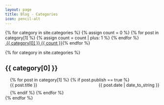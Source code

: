 ```yaml
---
layout: page
title: Blog - Categories
icon: pencil-alt
---
```


<div style="display: inline-flex; flex-wrap: wrap;">
    {% for category in site.categories %}
    {% assign count = 0 %}
    {% for post in category[1] %}
    {% assign count = count | plus: 1 %}
    {% endfor %}
    <a href="#{{ category[0] | slugify: 'pretty' }}" class="category">
        <div class="chip">
            <span class="chip-content">
            <i class="fa fa-folder-open" aria-hidden="true"></i>&nbsp;{{ category[0] }}</span>
            <span class="chip-count">{{ count }}</span>
        </div>
    </a>
    {% endfor %}
</div>

<ul style="list-style-type: none; padding-left: 0px;">
{% for category in site.categories %}
<li>
    <h2 id="{{ category[0] | slugify: 'pretty' }}">{{ category[0] }}</h2>
    <ul style="list-style-type: none; padding-left: 1rem;">
        {% for post in category[1] %}
        {% if post.publish == true %}
        <li style="margin-bottom: 0.5rem;">
            <div class="card">
                <div class="card-content">
                    <a href="{{ site.url }}{{ site.baseurl }}/{{ post.url }}" style="text-decoration: none;">
                        <span>{{ post.title }}</span>
                    </a>
                    <span style="float: right;">{{ post.date | date_to_string }}</span>
                </div>
            </div>
        </li>
        {% endif %}
        {% endfor %}
    </ul>
</li>
{% endfor %}
</ul>
